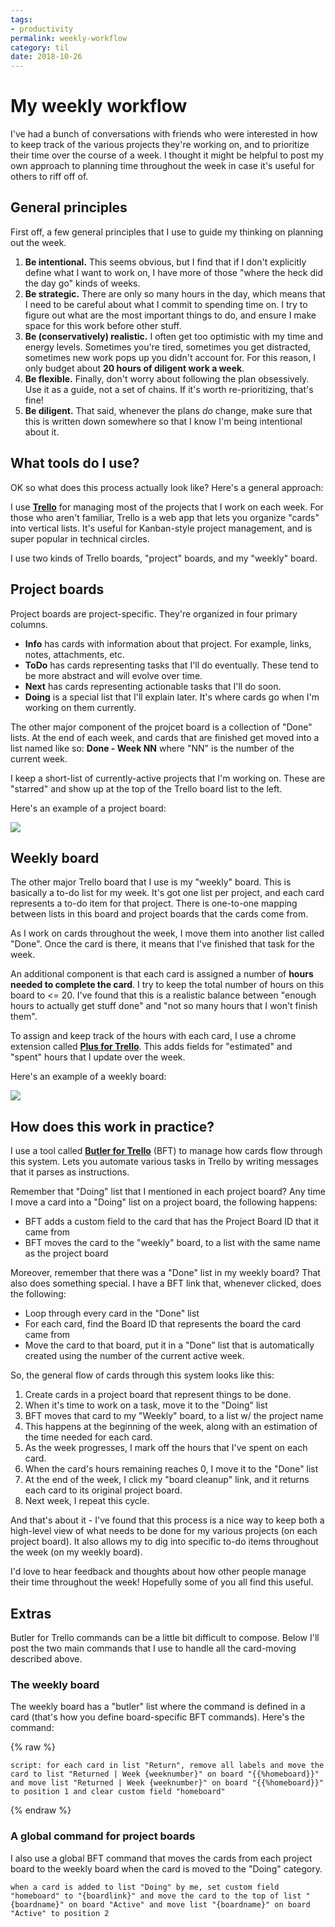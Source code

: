 ```yaml
---
tags:
- productivity
permalink: weekly-workflow
category: til
date: 2018-10-26
---
```


# My weekly workflow

I've had a bunch of conversations with friends who were interested in how to
keep track of the various projects they're working on, and to prioritize their
time over the course of a week. I thought it might be helpful to post my own
approach to planning time throughout the week in case it's useful for others to
riff off of.

## General principles

First off, a few general principles that I use to guide my thinking on planning
out the week.

1. **Be intentional.** This seems obvious, but I find that if I don't explicitly define
   what I want to work on, I have more of those "where the heck did the day go" kinds
   of weeks.
2. **Be strategic.** There are only so many hours in the day, which means that I need to be
   careful about what I commit to spending time on. I try to figure out what are the most
   important things to do, and ensure I make space for this work before other stuff.
3. **Be (conservatively) realistic.** I often get too optimistic with my time and energy levels.
   Sometimes you're tired, sometimes you get distracted, sometimes new work pops up you didn't
   account for. For this reason, I only budget about **20 hours of diligent work a week**.
4. **Be flexible.** Finally, don't worry about following the plan obsessively. Use it as a guide,
   not a set of chains. If it's worth re-prioritizing, that's fine!
5. **Be diligent.** That said, whenever the plans *do* change, make sure that this is written down
   somewhere so that I know I'm being intentional about it.

## What tools do I use?

OK so what does this process actually look like? Here's a general approach:

I use [**Trello**](https://trello.com/) for managing most of the projects that I work on each week. For those who aren't familiar,
Trello is a web app that lets you organize "cards" into vertical lists. It's useful for Kanban-style
project management, and is super popular in technical circles.

I use two kinds of Trello boards, "project" boards, and my "weekly" board.

## Project boards

Project boards are project-specific. They're organized in four primary columns.

* **Info** has cards with information about that project. For example, links, notes, attachments, etc.
* **ToDo** has cards representing tasks that I'll do eventually. These tend to be more abstract and
  will evolve over time.
* **Next** has cards representing actionable tasks that I'll do soon.
* **Doing** is a special list that I'll explain later. It's where cards go when I'm working on them currently.

The other major component of the projcet board is a collection of "Done" lists. At the end of each
week, and cards that are finished get moved into a list named like so: **Done - Week NN** where "NN" is the
number of the current week.

I keep a short-list of currently-active projects that I'm working on. These are "starred" and show up at
the top of the Trello board list to the left.

Here's an example of a project board:

![](../../images/2018/trello-board-project.png)


## Weekly board

The other major Trello board that I use is my "weekly" board. This is basically a to-do list for my week.
It's got one list per project, and each card represents a to-do item for that project. There is one-to-one
mapping between lists in this board and project boards that the cards come from.

As I work on cards throughout the week, I move them into another list called "Done". Once the card is there,
it means that I've finished that task for the week.

An additional component is that each card is assigned a number of **hours needed to complete the card**.
I try to keep the total number of hours on this board to <= 20. I've found that this is a realistic
balance between "enough hours to actually get stuff done" and "not so many hours that I won't finish them".

To assign and keep track of the hours with each card, I use a chrome extension called [**Plus for Trello**](https://chrome.google.com/webstore/detail/plus-for-trello-time-trac/gjjpophepkbhejnglcmkdnncmaanojkf?hl=en). This
adds fields for "estimated" and "spent" hours that I update over the week.

Here's an example of a weekly board:

![](../../images/2018/trello-board-active.png)


## How does this work in practice?

I use a tool called [**Butler for Trello**](https://butlerfortrello.com/) (BFT) to manage how cards flow through this system.
Lets you automate various tasks in Trello by writing messages that it parses as instructions.

Remember that "Doing" list that I mentioned in each project board? Any time I move a card into
a "Doing" list on a project board, the following happens:

* BFT adds a custom field to the card that has the Project Board ID that it came from
* BFT moves the card to the "weekly" board, to a list with the same name as the project board

Moreover, remember that there was a "Done" list in my weekly board? That also does something
special. I have a BFT link that, whenever clicked, does the following:

* Loop through every card in the "Done" list
* For each card, find the Board ID that represents the board the card came from
* Move the card to that board, put it in a "Done" list that is automatically created using the
  number of the current active week.

So, the general flow of cards through this system looks like this:

1. Create cards in a project board that represent things to be done.
2. When it's time to work on a task, move it to the "Doing" list
3. BFT moves that card to my "Weekly" board, to a list w/ the project name
4. This happens at the beginning of the week, along with an estimation of the time needed for
   each card.
5. As the week progresses, I mark off the hours that I've spent on each card.
6. When the card's hours remaining reaches 0, I move it to the "Done" list
7. At the end of the week, I click my "board cleanup" link, and it returns each card to its
   original project board.
8. Next week, I repeat this cycle.

And that's about it - I've found that this process is a nice way to keep both a high-level
view of what needs to be done for my various projects (on each project board). It also allows
my to dig into specific to-do items throughout the week (on my weekly board).

I'd love to hear feedback and thoughts about how other people manage their time throughout
the week! Hopefully some of you all find this useful.

## Extras

Butler for Trello commands can be a little bit difficult to compose. Below I'll post the
two main commands that I use to handle all the card-moving described above.

### The weekly board

The weekly board has a "butler" list where the command is defined in a card (that's how
you define board-specific BFT commands). Here's the command:

{% raw %}
```
script: for each card in list "Return", remove all labels and move the card to list "Returned | Week {weeknumber}" on board "{{%homeboard}}" and move list "Returned | Week {weeknumber}" on board "{{%homeboard}}" to position 1 and clear custom field "homeboard"
```
{% endraw %}

### A global command for project boards

I also use a global BFT command that moves the cards from each project board to the weekly
board when the card is moved to the "Doing" category.

```
when a card is added to list "Doing" by me, set custom field "homeboard" to "{boardlink}" and move the card to the top of list "{boardname}" on board "Active" and move list "{boardname}" on board "Active" to position 2
```
